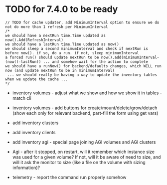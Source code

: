 # TODO for 7.4.0 to be ready

```
// TODO for cache updater, add MinimumInterval option to ensure we do not do more than 1 refresh per MinimumInterval
/*
we should have a nextRun time.Time updated as now().Add(RefreshInterval)
we should have a lastRun time.Time updated as now()
we should sleep a second minimumInterval and check if nextRun is before now(). if so, do a run. if not, sleep minimumInterval
a forced run() should update nextRun to be now().add(minimumInterval-(now()-lastRun)) ... and somehow wait for the action to complete
we should have a runNow() for backend/defaults changes, which WILL run now (and update nextRun to be in minimumInterval)
 ... we should really be having a way to update the inventory tables when we update the cache ...
*/
```

* inventory volumes - adjust what we show and how we show it in tables - match cli
* inventory volumes - add buttons for create/mount/delete/grow/detach (show each only for relevant backend, part-fill the form using get vars)

* add inventory clusters
* add inventory clients
* add inventory agi - special page joining AGI volumes and AGI clusters

* Agi - after it stopped, on restart, will it remember which instance size was used for a given volume? If not, will it be aware of need to size, and will it ask the monitor to size (like a file on the volume with sizing information)?
* telemetry - report the command run properly somehow
